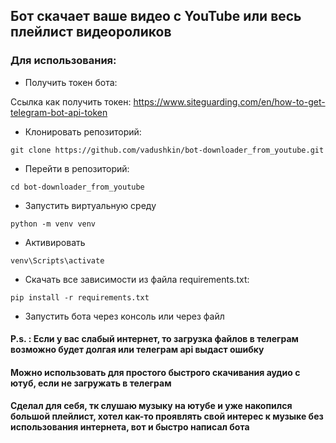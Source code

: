 ## Бот скачает ваше видео с YouTube или весь плейлист видеороликов

### Для использования:

* Получить токен бота:

Ссылка как получить токен: https://www.siteguarding.com/en/how-to-get-telegram-bot-api-token

* Клонировать репозиторий:

```
git clone https://github.com/vadushkin/bot-downloader_from_youtube.git
```

* Перейти в репозиторий:

```
cd bot-downloader_from_youtube
```

* Запустить виртуальную среду

```
python -m venv venv
```

* Активировать

```
venv\Scripts\activate
```

* Скачать все зависимости из файла requirements.txt:

```
pip install -r requirements.txt
```

* Запустить бота через консоль или через файл

#### P.s. : Если у вас слабый интернет, то загрузка файлов в телеграм возможно будет долгая или телеграм api выдаст ошибку
#### Можно использовать для простого быстрого скачивания аудио с ютуб, если не загружать в телеграм
#### Сделал для себя, тк слушаю музыку на ютубе и уже накопился большой плейлист, хотел как-то проявлять свой интерес к музыке без использования интернета, вот и быстро написал бота
